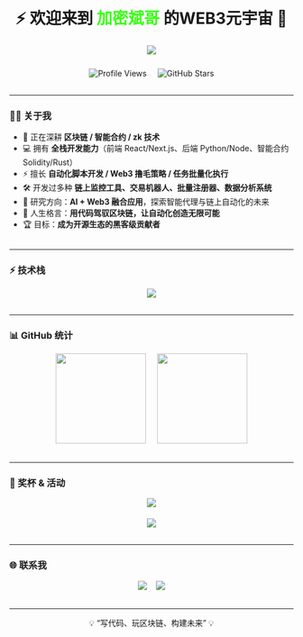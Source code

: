 <!-- 个人名片风格标题 -->
<h1 align="center" style="margin-bottom:20px;">
  ⚡ 欢迎来到 <span style="color:#39FF14">加密斌哥</span> 的WEB3元宇宙 🚀
</h1>

<!-- 打字机效果 -->
<p align="center" style="margin-bottom:25px;">
  <img src="https://readme-typing-svg.herokuapp.com?font=Fira+Code&size=28&pause=2000&color=00FFCB&background=0F0F0F&center=true&vCenter=true&width=650&lines=全栈开发者+%7C+Web3+极客;开源践行者+%7C+自动化狂热者;热爱代码+%7C+探索未来科技" />
</p>

<!-- 徽章 -->
<p align="center" style="margin-bottom:30px;">
  <img src="https://komarev.com/ghpvc/?username=BingoCrypto&color=brightgreen" alt="Profile Views" />
  &nbsp;&nbsp;&nbsp;
  <img src="https://img.shields.io/github/stars/BingoCrypto?label=GitHub%20Stars&style=flat-square&color=orange" alt="GitHub Stars" />
</p>

---

### 🧑‍🚀 关于我
<ul style="margin-bottom:30px;">
<li>🔭 正在深耕 <strong>区块链 / 智能合约 / zk 技术</strong></li>
<li>💻 拥有 <strong>全栈开发能力</strong>（前端 React/Next.js、后端 Python/Node、智能合约 Solidity/Rust）</li>
<li>⚡ 擅长 <strong>自动化脚本开发 / Web3 撸毛策略 / 任务批量化执行</strong></li>
<li>🛠️ 开发过多种 <strong>链上监控工具、交易机器人、批量注册器、数据分析系统</strong></li>
<li>🌱 研究方向：<strong>AI + Web3 融合应用</strong>，探索智能代理与链上自动化的未来</li>
<li>🎯 人生格言：<strong>用代码驾驭区块链，让自动化创造无限可能</strong></li>
<li>🏆 目标：<strong>成为开源生态的黑客级贡献者</strong></li>
</ul>

---

### ⚡ 技术栈
<p align="center" style="margin-bottom:30px;">
  <img src="https://skillicons.dev/icons?i=solidity,rust,js,ts,python,react,nextjs,tailwind,php,mysql,docker,linux,git,github,aws" />
</p>

---

### 📊 GitHub 统计
<p align="center" style="margin-bottom:30px;">
  <img src="https://github-readme-stats.vercel.app/api?username=BingoCrypto&show_icons=true&theme=tokyonight&hide_border=true" height="160" />
  &nbsp;&nbsp;&nbsp;
  <img src="https://github-readme-streak-stats.herokuapp.com/?user=BingoCrypto&theme=tokyonight&hide_border=true" height="160" />
</p>

---

### 🎨 奖杯 & 活动
<p align="center" style="margin-bottom:20px;">
  <img src="https://github-profile-trophy.vercel.app/?username=BingoCrypto&theme=matrix&no-frame=true&row=1&column=6" />
</p>
<p align="center" style="margin-bottom:30px;">
  <img src="https://github-readme-activity-graph.vercel.app/graph?username=BingoCrypto&theme=matrix" />
</p>

---

### 🌐 联系我
<p align="center" style="margin-bottom:30px;">
  <a href="https://twitter.com/zoubinwowj"><img src="https://img.shields.io/badge/推特-1DA1F2.svg?logo=twitter&logoColor=white" /></a>
  &nbsp;&nbsp;
  <a href="https://t.me/zoubinwowj"><img src="https://img.shields.io/badge/电报-26A5E4.svg?logo=telegram&logoColor=white" /></a> 
</p>

---



<p align="center">💡 “写代码、玩区块链、构建未来” 💡</p>
